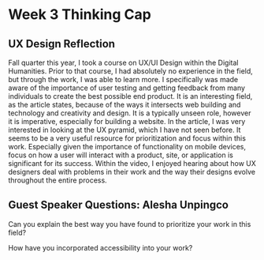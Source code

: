 # Week 3 Thinking Cap
## UX Design Reflection
Fall quarter this year, I took a course on UX/UI Design within the Digital Humanities. Prior to that course, I had absolutely no experience in the field, but through the work, I was able to learn more. I specifically was made aware of the importance of user testing and getting feedback from many individuals to create the best possible end product. It is an interesting field, as the article states, because of the ways it intersects web building and technology and creativity and design. It is a typically unseen role, however it is imperative, especially for building a website. In the article, I was very interested in looking at the UX pyramid, which I have not seen before. It seems to be a very useful resource for prioritization and focus within this work. Especially given the importance of functionality on mobile devices, focus on how a user will interact with a product, site, or application is significant for its success. Within the video, I enjoyed hearing about how UX designers deal with problems in their work and the way their designs evolve throughout the entire process.

## Guest Speaker Questions: Alesha Unpingco
Can you explain the best way you have found to prioritize your work in this field?

How have you incorporated accessibility into your work?

